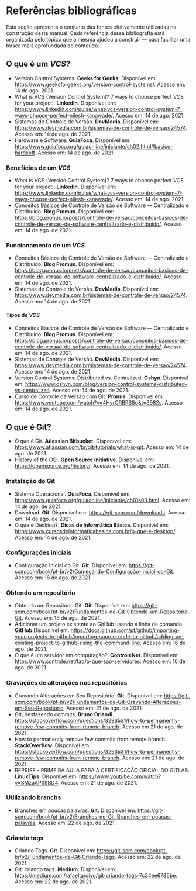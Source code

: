 # Referências bibliográficas

Esta seção apresenta o conjunto das fontes efetivamente utilizadas na construção deste manual. Cada referência dessa bibliografia está organizada pelo tópico que a mesma ajudou a construir — para facilitar uma busca mais aprofundada do conteúdo.

## O que é um *VCS*?

- Version Control Systems. **Geeks for Geeks**. Disponível em: <https://www.geeksforgeeks.org/version-control-systems/>. Acesso em: 14 de ago. 2021.
- What is VCS (Version Control System)? 7 ways to choose perfect VCS for your project!. **LinkedIn**. Disponível em: <https://www.linkedin.com/pulse/what-vcs-version-control-system-7-ways-choose-perfect-nilesh-kanawade/>. Acesso em: 14 de ago. 2021.
- Sistemas de Controle de Versão. **DevMedia**. Disponível em: <https://www.devmedia.com.br/sistemas-de-controle-de-versao/24574>. Acesso em: 14 de ago. de 2021.
- Hardware e Software. **GuiaFoca**. Disponível em: <https://www.guiafoca.org/guiaonline/iniciante/ch02.html#basico-hardsoft>. Acesso em: 14 de ago. de 2021.

### Benefícios de um *VCS*

- What is VCS (Version Control System)? 7 ways to choose perfect VCS for your project!. **LinkedIn**. Disponível em: <https://www.linkedin.com/pulse/what-vcs-version-control-system-7-ways-choose-perfect-nilesh-kanawade/>. Acesso em: 14 de ago. 2021.
- Conceitos Básicos de Controle de Versão de Software — Centralizado e Distribuído. **Blog Promus**. Disponível em: <https://blog.pronus.io/posts/controle-de-versao/conceitos-basicos-de-controle-de-versao-de-software-centralizado-e-distribuido/>. Acesso em: 14 de ago. de 2021.

### Funcionamento de um *VCS*

- Conceitos Básicos de Controle de Versão de Software — Centralizado e Distribuído. **Blog Promus**. Disponível em: <https://blog.pronus.io/posts/controle-de-versao/conceitos-basicos-de-controle-de-versao-de-software-centralizado-e-distribuido/>. Acesso em: 14 de ago. de 2021.
- Sistemas de Controle de Versão. **DevMedia**. Disponível em: <https://www.devmedia.com.br/sistemas-de-controle-de-versao/24574>. Acesso em: 14 de ago. de 2021.

#### Tipos de *VCS*

- Conceitos Básicos de Controle de Versão de Software — Centralizado e Distribuído. **Blog Promus**. Disponível em: <https://blog.pronus.io/posts/controle-de-versao/conceitos-basicos-de-controle-de-versao-de-software-centralizado-e-distribuido/>. Acesso em: 14 de ago. de 2021.
- Sistemas de Controle de Versão. **DevMedia**. Disponível em: <https://www.devmedia.com.br/sistemas-de-controle-de-versao/24574>. Acesso em: 14 de ago. de 2021.
- Version Control Systems: Distributed vs. Centralized. **Oshyn**. Disponível em: <https://www.oshyn.com/blog/version-control-systems-distributed-vs-centralized>. Acesso em: 14 de ago. de 2021.
- Curso de Controle de Versão com Git. **Pronus**. Disponível em: <https://www.youtube.com/watch?v=4HyrORBRS8o&t=3982s>. Acesso em: 14 de ago. de 2021.

## O que é Git?

- O que é Git. **Atlassian Bitbucket**. Disponível em: <https://www.atlassian.com/br/git/tutorials/what-is-git>. Acesso em: 14 de ago. de 2021.
- History of the OSI. **Open Source Initiative**. Disponível em: <https://opensource.org/history/>. Acesso em: 14 de ago. de 2021.

### Instalação do Git

- Sistema Operacional. **GuiaFoca**. Disponível em: <https://www.guiafoca.org/guiaonline/iniciante/ch01s03.html>. Acesso em: 14 de ago. de 2021.
- Download. **Git**. Disponível em: https://git-scm.com/downloads. Acesso em: 14 de ago. de 2021.
- O que é Desktop?. **Dicas de Informática Básica**. Disponível em: <https://www.cursosdeinformaticabasica.com.br/o-que-e-desktop/>. Acesso em: 14 de ago. de 2021.

### Configurações iniciais

- Configuração Inicial do Git. **Git**. Disponível em: <https://git-scm.com/book/pt-br/v2/Começando-Configuração-Inicial-do-Git>. Acesso em: 16 de ago. de 2021.

### Obtendo um repositório

- Obtendo um Repositório Git. **Git**. Disponível em: <https://git-scm.com/book/pt-br/v2/Fundamentos-de-Git-Obtendo-um-Repositório-Git>. Acesso em: 16 de ago. de 2021.
- Adicionar um projeto existente ao GitHub usando a linha de comando. **GitHub**.Disponível em: <https://docs.github.com/pt/github/importing-your-projects-to-github/importing-source-code-to-github/adding-an-existing-project-to-github-using-the-command-line>. Acesso em: 16 de ago. de 2021.
- O que é um servidor em computação?. **ControleNet**. Disponível em: <https://www.controle.net/faq/o-que-sao-servidores>. Acesso em: 16 de ago. de 2021.

### Gravações de alterações nos repositórios

- Gravando Alterações em Seu Repositório. **Git**. Disponível em: <https://git-scm.com/book/pt-br/v2/Fundamentos-de-Git-Gravando-Alterações-em-Seu-Repositório>. Acesso em: 21 de ago. de 2021.
- Git, desfazendo commits. **Bruno Orlandi**. <https://stackoverflow.com/questions/3293531/how-to-permanently-remove-few-commits-from-remote-branch>. Acesso em 21 de ago. de 2021.
- How to permanently remove few commits from remote branch. **StackOverflow**. Disponível em: <https://stackoverflow.com/questions/3293531/how-to-permanently-remove-few-commits-from-remote-branch>. Acesso em: 21 de ago. de 2021.
- REPRISE - PRIMEIRA AULA PARA A CERTIFICAÇÃO OFICIAL DO GITLAB. **LinuxTips**. Disponível em: <https://www.youtube.com/watch?v=SMzaAP09BD4>. Acesso em: 21 de ago. de 2021.

### Utilizando branchs

- Branches em poucas palavras. **Git**. Disponível em: <https://git-scm.com/book/pt-br/v2/Branches-no-Git-Branches-em-poucas-palavras>. Acesso em: 22 de ago. de 2021.

### Criando tags

- Criando Tags. **Git**. Disponível em: <https://git-scm.com/book/pt-br/v2/Fundamentos-de-Git-Criando-Tags>. Acesso em: 22 de ago. de 2021.
- Git: criando tags. **Medium**. Disponível em: <https://medium.com/rafaeltardivo/git-criando-tags-7c34ee6786be>. Acesso em: 22 de ago. de 2021.